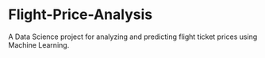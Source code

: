 # Flight-Price-Analysis
A Data Science project for analyzing and predicting flight ticket prices using Machine Learning.

